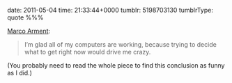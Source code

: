 date: 2011-05-04
time: 21:33:44+0000
tumblr: 5198703130
tumblrType: quote
%%%

[Marco Arment](http://www.marco.org/2011/05/04/imac-vs-mac-pro-vs-macbook-pro):

> I’m glad all of my computers are working, because trying to decide what to get right now would drive me crazy.

(You probably need to read the whole piece to find this conclusion as funny as I did.)
